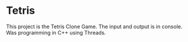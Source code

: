 # Tetris
This project is the Tetris Clone Game.
The input and output is in console. 
Was programming in C++ using Threads.
